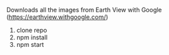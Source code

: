 Downloads all the images from Earth View with Google (https://earthview.withgoogle.com/)

1. clone repo
2. npm install
3. npm start
